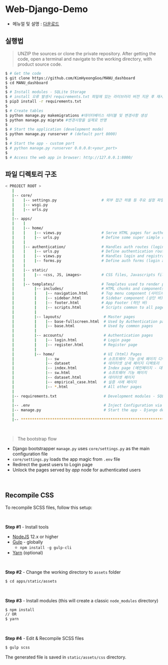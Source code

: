 # Web-Django-Demo

- 메뉴얼 및 설명 : [다운로드](https://github.com/KimHyeongGoo/MANU_dashboard/raw/main/dashboard.pptx)

## 실행법

> UNZIP the sources or clone the private repository. After getting the code, open a terminal and navigate to the working directory, with product source code.

```bash
$ # Get the code
$ git clone https://github.com/KimHyeongGoo/MANU_dashboard
$ cd MANU_dashboard
$
$ # Install modules - SQLite Storage
$ # install 오류 발생시 requirements.txt 파일에 있는 라이브러리 버전 지운 후 재시도
$ pip3 install -r requirements.txt
$
$ # Create tables
$ python manage.py makemigrations #데이터베이스 테이블 및 변경사항 생성
$ python manage.py migrate #변경사항을 실제로 반영
$
$ # Start the application (development mode)
$ python manage.py runserver # (default port 8000)
$
$ # Start the app - custom port
$ # python manage.py runserver 0.0.0.0:<your_port>
$
$ # Access the web app in browser: http://127.0.0.1:8000/
```


## 파일 디렉토리 구조


```bash
< PROJECT ROOT >
   |
   |-- core/                               
   |    |-- settings.py                    # 외부 접근 허용 등 주요 설정 파일
   |    |-- wsgi.py                        
   |    |-- urls.py                        
   |
   |-- apps/
   |    |
   |    |-- home/                          
   |    |    |-- views.py                  # Serve HTML pages for authenticated users
   |    |    |-- urls.py                   # Define some super simple routes  
   |    |
   |    |-- authentication/                # Handles auth routes (login and register)
   |    |    |-- urls.py                   # Define authentication routes  
   |    |    |-- views.py                  # Handles login and registration  
   |    |    |-- forms.py                  # Define auth forms (login and register) 
   |    |
   |    |-- static/
   |    |    |-- <css, JS, images>         # CSS files, Javascripts files
   |    |
   |    |-- templates/                     # Templates used to render pages
   |         |-- includes/                 # HTML chunks and components
   |         |    |-- navigation.html      # Top menu component (사이드바 - 탭 메뉴)
   |         |    |-- sidebar.html         # Sidebar component (상단 바)
   |         |    |-- footer.html          # App Footer (하단 바)
   |         |    |-- scripts.html         # Scripts common to all pages
   |         |
   |         |-- layouts/                   # Master pages
   |         |    |-- base-fullscreen.html  # Used by Authentication pages
   |         |    |-- base.html             # Used by common pages
   |         |
   |         |-- accounts/                  # Authentication pages
   |         |    |-- login.html            # Login page
   |         |    |-- register.html         # Register page
   |         |
   |         |-- home/                      # UI (html) Pages
   |              |-- sw                    # 소프트웨어 기능 상세 페이지 디렉토리
   |              |-- dataset               # 데이터셋 상세 페이지 디렉토리
   |              |-- index.html            # Index page (메인페이지 - 대쉬보드)
   |              |-- sw.html               # 소프트웨어 기능 페이지
   |              |-- dataset.html          # 데이터셋 페이지
   |              |-- empirical_case.html   # 실증 사례 페이지
   |              |-- *.html                # All other pages
   |
   |-- requirements.txt                     # Development modules - SQLite storage
   |
   |-- .env                                 # Inject Configuration via Environment
   |-- manage.py                            # Start the app - Django default start script
   |
   |-- ************************************************************************
```

<br />

> The bootstrap flow

- Django bootstrapper `manage.py` uses `core/settings.py` as the main configuration file
- `core/settings.py` loads the app magic from `.env` file
- Redirect the guest users to Login page
- Unlock the pages served by *app* node for authenticated users

<br />

## Recompile CSS

To recompile SCSS files, follow this setup:

<br />

**Step #1** - Install tools

- [NodeJS](https://nodejs.org/en/) 12.x or higher
- [Gulp](https://gulpjs.com/) - globally 
    - `npm install -g gulp-cli`
- [Yarn](https://yarnpkg.com/) (optional) 

<br />

**Step #2** - Change the working directory to `assets` folder

```bash
$ cd apps/static/assets
```

<br />

**Step #3** - Install modules (this will create a classic `node_modules` directory)

```bash
$ npm install
// OR
$ yarn
```

<br />

**Step #4** - Edit & Recompile SCSS files 

```bash
$ gulp scss
```

The generated file is saved in `static/assets/css` directory.

<br /> 
